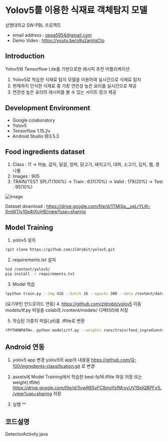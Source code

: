 # Yolov5를 이용한 식재료 객체탐지 모델
상명대학교 SW-PBL 프로젝트 <br />
- email address : opea5954@gmail.com <br />
- Demo Video : https://youtu.be/o9u2amtgCto <br />

## Introduction
Yolov5와 Tensorflow Lite를 기반으로한 레시피 추천 어플리케이션
1. Yolov5로 학습한 식재료 탐지 모델을 이용하여 실시간으로 식재료 탐지
2. 현재까지 인식한 식재료 중 가장 연관성 높은 요리를 실시간으로 제공
3. 연관성 높은 요리의 레시피를 볼 수 있는 사이트 링크 제공

## Development Environment
- Google colaboratory
- Yolov5
- Tensorflow 1.15.2v
- Android Studio @3.5.3

## Food ingredients dataset
1. Class : 11
    -> 마늘, 감자, 달걀, 양파, 닭고기, 돼지고기, 대파, 소고기, 김치, 햄, 콩나물
2. Images : 905
3. TRAIN/TEST SPLIT(100%) 
    -> Train : 631(70%)
    -> Valid : 179(20%)
    -> Test : 95(10%)
    
![image](https://user-images.githubusercontent.com/68915940/120195304-93a6eb80-c259-11eb-8743-99db1c743449.png)
    
Dataset download : https://drive.google.com/file/d/1TMjSp__xeLrYLKl-XmWTIy10e4tXcjHB/view?usp=sharing

## Model Training
1. yolov5 설치
```bash
!git clone https://github.com/zldrobit/yolov5.git
```

2. requirements.txt 설치
```bash
%cd /content/yolov5/
pip install -r requirements.txt
```

3. Model 학습
```bash
!python train.py --img 416 --batch 16 --epochs 300 --data /content/data.yaml --cfg ./models/yolov5s.yaml --weights yolov5s.pt --name food_ingredients_model
```

(요기부턴 안드로이드 연동)
4. https://github.com/zldrobit/yolov5 이동
 models/tf.py 파일을 colab의 /content/models/ 디렉터리에 저장
 
5. 학습된 가중치 파일(.pt)를 .tflite로 변환
```bash
!PYTHONPATH=. python models/tf.py --weights runs/train/food_ingredients_model/weights/best.pt --cfg models/yolov5s.yaml --img 320
```

## Android 연동
1. yolov5 app 변경
yolov5의 app의 내용을 
https://github.com/Q-100/ingredients-classification.git 로 변경

2. assets에 Model Training에서 학습한 best-fp16.tflite 파일 저장
또는 
weight(.tflite) 
https://drive.google.com/file/d/1lvwR8SvFC8moYsfMrxvUV1SeIQBPFx1L/view?usp=sharing 저장

3. 실행 ^^

## 코드설명
DetectorActivity.java





